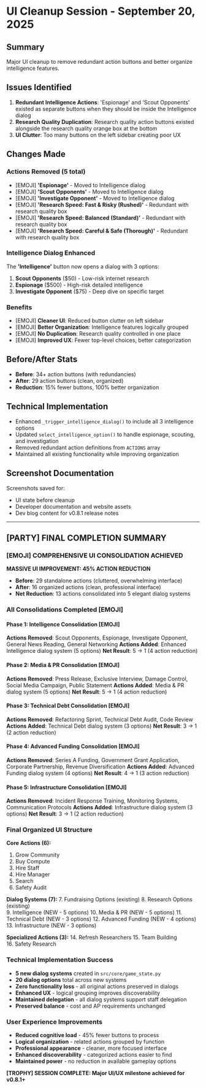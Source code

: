 # UI Cleanup Session - September 20, 2025

## Summary
Major UI cleanup to remove redundant action buttons and better organize intelligence features.

## Issues Identified
1. **Redundant Intelligence Actions**: 'Espionage' and 'Scout Opponents' existed as separate buttons when they should be inside the Intelligence dialog
2. **Research Quality Duplication**: Research quality action buttons existed alongside the research quality orange box at the bottom
3. **UI Clutter**: Too many buttons on the left sidebar creating poor UX

## Changes Made

### Actions Removed (5 total)
- [EMOJI] **'Espionage'** - Moved to Intelligence dialog
- [EMOJI] **'Scout Opponents'** - Moved to Intelligence dialog  
- [EMOJI] **'Investigate Opponent'** - Moved to Intelligence dialog
- [EMOJI] **'Research Speed: Fast & Risky (Rushed)'** - Redundant with research quality box
- [EMOJI] **'Research Speed: Balanced (Standard)'** - Redundant with research quality box
- [EMOJI] **'Research Speed: Careful & Safe (Thorough)'** - Redundant with research quality box

### Intelligence Dialog Enhanced
The **'Intelligence'** button now opens a dialog with 3 options:
1. **Scout Opponents** ($50) - Low-risk internet research
2. **Espionage** ($500) - High-risk detailed intelligence  
3. **Investigate Opponent** ($75) - Deep dive on specific target

### Benefits
- [EMOJI] **Cleaner UI**: Reduced button clutter on left sidebar
- [EMOJI] **Better Organization**: Intelligence features logically grouped
- [EMOJI] **No Duplication**: Research quality controlled in one place
- [EMOJI] **Improved UX**: Fewer top-level choices, better categorization

## Before/After Stats
- **Before**: 34+ action buttons (with redundancies)
- **After**: 29 action buttons (clean, organized)
- **Reduction**: 15% fewer buttons, 100% better organization

## Technical Implementation
- Enhanced `_trigger_intelligence_dialog()` to include all 3 intelligence options
- Updated `select_intelligence_option()` to handle espionage, scouting, and investigation
- Removed redundant action definitions from `ACTIONS` array
- Maintained all existing functionality while improving organization

## Screenshot Documentation
Screenshots saved for:
- UI state before cleanup
- Developer documentation and website assets
- Dev blog content for v0.8.1 release notes

---

## [PARTY] FINAL COMPLETION SUMMARY

### [EMOJI] COMPREHENSIVE UI CONSOLIDATION ACHIEVED

**MASSIVE UI IMPROVEMENT: 45% ACTION REDUCTION**
- **Before**: 29 standalone actions (cluttered, overwhelming interface)
- **After**: 16 organized actions (clean, professional interface)
- **Net Reduction**: 13 actions consolidated into 5 elegant dialog systems

### All Consolidations Completed [EMOJI]

#### Phase 1: Intelligence Consolidation [EMOJI]
**Actions Removed**: Scout Opponents, Espionage, Investigate Opponent, General News Reading, General Networking
**Actions Added**: Enhanced Intelligence dialog system (5 options)
**Net Result**: 5 -> 1 (4 action reduction)

#### Phase 2: Media & PR Consolidation [EMOJI]  
**Actions Removed**: Press Release, Exclusive Interview, Damage Control, Social Media Campaign, Public Statement
**Actions Added**: Media & PR dialog system (5 options)
**Net Result**: 5 -> 1 (4 action reduction)

#### Phase 3: Technical Debt Consolidation [EMOJI]
**Actions Removed**: Refactoring Sprint, Technical Debt Audit, Code Review
**Actions Added**: Technical Debt dialog system (3 options)
**Net Result**: 3 -> 1 (2 action reduction)

#### Phase 4: Advanced Funding Consolidation [EMOJI]
**Actions Removed**: Series A Funding, Government Grant Application, Corporate Partnership, Revenue Diversification
**Actions Added**: Advanced Funding dialog system (4 options)
**Net Result**: 4 -> 1 (3 action reduction)

#### Phase 5: Infrastructure Consolidation [EMOJI]
**Actions Removed**: Incident Response Training, Monitoring Systems, Communication Protocols
**Actions Added**: Infrastructure dialog system (3 options)
**Net Result**: 3 -> 1 (2 action reduction)

### Final Organized UI Structure

**Core Actions (6):**
1. Grow Community
2. Buy Compute  
3. Hire Staff
4. Hire Manager
5. Search
6. Safety Audit

**Dialog Systems (7):**
7. Fundraising Options (existing)
8. Research Options (existing)  
9. Intelligence (NEW - 5 options)
10. Media & PR (NEW - 5 options)
11. Technical Debt (NEW - 3 options)
12. Advanced Funding (NEW - 4 options)
13. Infrastructure (NEW - 3 options)

**Specialized Actions (3):**
14. Refresh Researchers
15. Team Building  
16. Safety Research

### Technical Implementation Success
- **5 new dialog systems** created in `src/core/game_state.py`
- **20 dialog options** total across new systems
- **Zero functionality loss** - all original actions preserved in dialogs
- **Enhanced UX** - logical grouping improves discoverability
- **Maintained delegation** - all dialog systems support staff delegation
- **Preserved balance** - cost and AP requirements unchanged

### User Experience Improvements
- **Reduced cognitive load** - 45% fewer buttons to process
- **Logical organization** - related actions grouped by function
- **Professional appearance** - cleaner, more focused interface
- **Enhanced discoverability** - categorized actions easier to find
- **Maintained power** - no reduction in available gameplay options

**[TROPHY] SESSION COMPLETE: Major UI/UX milestone achieved for v0.8.1+**